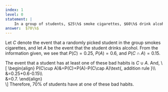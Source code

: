 ```yaml
---
index: 1
level: 0
statement: |
    In a group of students, $25\%$ smoke cigarettes, $60\%$ drink alcohol, and $15\%$ do both. What fraction of students have at least one of these bad habits?
answer:  $70\%$
---
```

Let $C$ denote the event that a randomly picked student in the group smokes cigarettes, and let $A$ be the event that the student drinks alcohol. From the information given, we see that $P(C)=0.25$, $P(A)=0.6$, and $P(C\cap A)=0.15$.

The event that a student has at least one of these bad habits is $C\cup A$. And,
\\[
    \begin{align}
    P(C\cup A)&=P(C)+P(A)-P(C\cap A)\text{, addition rule }\\\\\
    &=0.25+0.6-0.15\\\\\
    &=0.7.
    \end{align}    
\\]
Therefore, 70% of students have at one of these bad habits.
